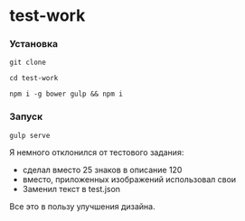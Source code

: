test-work
=========
### Установка
`git clone`

`cd test-work`

`npm i -g bower gulp && npm i`

### Запуск
`gulp serve`

Я немного отклонился от тестового задания:
 + сделал вместо 25 знаков в описание 120
 + вместо, приложенных изображений использовал свои
 + Заменил текст в test.json

Все это в пользу улучшения дизайна.